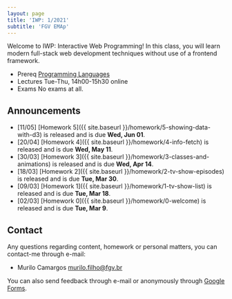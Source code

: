 ```yaml
---
layout: page
title: 'IWP: 1/2021'
subtitle: 'FGV EMAp'
---
```


Welcome to IWP: Interactive Web Programming! In this class, you will learn modern full-stack web development techniques without use of a frontend framework.

- <span class="label">Prereq</span> [Programming Languages](https://emap.fgv.br/en/discipline/graduacao-matematica-aplicada-graduacao-ciencia-de-dados/programming-languages)<br/>
- <span class="label">Lectures</span> Tue-Thu, 14h00-15h30 online <br/>
- <span class="label">Exams</span> No exams at all.

## Announcements
- [11/05] [Homework 5]({{ site.baseurl }}/homework/5-showing-data-with-d3) is released and is due **Wed, Jun 01**.
- [20/04] [Homework 4]({{ site.baseurl }}/homework/4-info-fetch) is released and is due **Wed, May 11**.
- [30/03] [Homework 3]({{ site.baseurl }}/homework/3-classes-and-animations) is released and is due **Wed, Apr 14**.
- [18/03] [Homework 2]({{ site.baseurl }}/homework/2-tv-show-episodes) is released and is due **Tue, Mar 30**.
- [09/03] [Homework 1]({{ site.baseurl }}/homework/1-tv-show-list) is released and is due **Tue, Mar 18**.
- [02/03] [Homework 0]({{ site.baseurl }}/homework/0-welcome) is released and is due **Tue, Mar 9**.

## Contact
Any questions regarding content, homework or personal matters, you can contact-me through e-mail:
- Murilo Camargos [murilo.filho@fgv.br](mailto:murilo.filho@fgv.br)

You can also send feedback through e-mail or anonymously through [Google Forms](https://forms.gle/BR4qMSmW55zkcEUh6).
